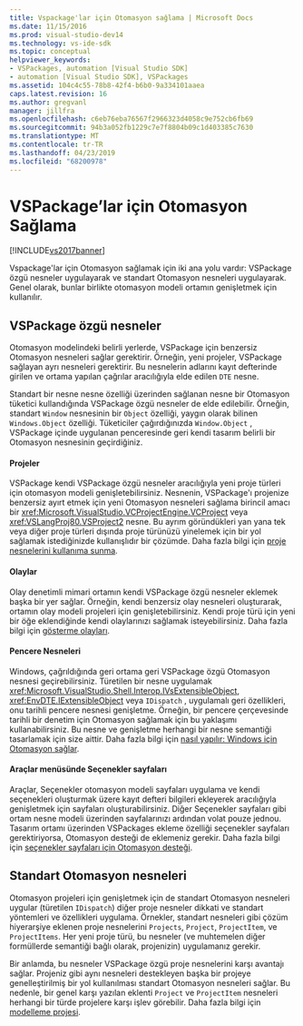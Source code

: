 ```yaml
---
title: Vspackage'lar için Otomasyon sağlama | Microsoft Docs
ms.date: 11/15/2016
ms.prod: visual-studio-dev14
ms.technology: vs-ide-sdk
ms.topic: conceptual
helpviewer_keywords:
- VSPackages, automation [Visual Studio SDK]
- automation [Visual Studio SDK], VSPackages
ms.assetid: 104c4c55-78b8-42f4-b6b0-9a334101aaea
caps.latest.revision: 16
ms.author: gregvanl
manager: jillfra
ms.openlocfilehash: c6eb76eba76567f2966323d4058c9e752cb6fb69
ms.sourcegitcommit: 94b3a052fb1229c7e7f8804b09c1d403385c7630
ms.translationtype: MT
ms.contentlocale: tr-TR
ms.lasthandoff: 04/23/2019
ms.locfileid: "68200978"
---
```

# <a name="providing-automation-for-vspackages"></a>VSPackage’lar için Otomasyon Sağlama
[!INCLUDE[vs2017banner](../../includes/vs2017banner.md)]

Vspackage'lar için Otomasyon sağlamak için iki ana yolu vardır: VSPackage özgü nesneler uygulayarak ve standart Otomasyon nesneleri uygulayarak. Genel olarak, bunlar birlikte otomasyon modeli ortamın genişletmek için kullanılır.  
  
## <a name="vspackage-specific-objects"></a>VSPackage özgü nesneler  
 Otomasyon modelindeki belirli yerlerde, VSPackage için benzersiz Otomasyon nesneleri sağlar gerektirir. Örneğin, yeni projeler, VSPackage sağlayan ayrı nesneleri gerektirir. Bu nesnelerin adlarını kayıt defterinde girilen ve ortama yapılan çağrılar aracılığıyla elde edilen `DTE` nesne.  
  
 Standart bir nesne nesne özelliği üzerinden sağlanan nesne bir Otomasyon tüketici kullandığında VSPackage özgü nesneler de elde edilebilir. Örneğin, standart `Window` nesnesinin bir `Object` özelliği, yaygın olarak bilinen `Windows.Object` özelliği. Tüketiciler çağırdığınızda `Window.Object` , VSPackage içinde uygulanan penceresinde geri kendi tasarım belirli bir Otomasyon nesnesinin geçirdiğiniz.  
  
#### <a name="projects"></a>Projeler  
 VSPackage kendi VSPackage özgü nesneler aracılığıyla yeni proje türleri için otomasyon modeli genişletebilirsiniz. Nesnenin, VSPackage'ı projenize benzersiz ayırt etmek için yeni Otomasyon nesneleri sağlama birincil amacı bir <xref:Microsoft.VisualStudio.VCProjectEngine.VCProject> veya <xref:VSLangProj80.VSProject2> nesne. Bu ayrım göründükleri yan yana tek veya diğer proje türleri dışında proje türünüzü yinelemek için bir yol sağlamak istediğinizde kullanışlıdır bir çözümde. Daha fazla bilgi için [proje nesnelerini kullanıma sunma](../../extensibility/internals/exposing-project-objects.md).  
  
#### <a name="events"></a>Olaylar  
 Olay denetimli mimari ortamın kendi VSPackage özgü nesneler eklemek başka bir yer sağlar. Örneğin, kendi benzersiz olay nesneleri oluşturarak, ortamın olay modeli projeleri için genişletebilirsiniz. Kendi proje türü için yeni bir öğe eklendiğinde kendi olaylarınızı sağlamak isteyebilirsiniz. Daha fazla bilgi için [gösterme olayları](../../extensibility/internals/exposing-events-in-the-visual-studio-sdk.md).  
  
#### <a name="window-objects"></a>Pencere Nesneleri  
 Windows, çağrıldığında geri ortama geri VSPackage özgü Otomasyon nesnesi geçirebilirsiniz. Türetilen bir nesne uygulamak <xref:Microsoft.VisualStudio.Shell.Interop.IVsExtensibleObject>, <xref:EnvDTE.IExtensibleObject> veya `IDispatch` , uygulamalı geri özellikleri, onu tarihli pencere nesnesi genişletme. Örneğin, bir pencere çerçevesinde tarihli bir denetim için Otomasyon sağlamak için bu yaklaşımı kullanabilirsiniz. Bu nesne ve genişletme herhangi bir nesne semantiği tasarlamak için size aittir. Daha fazla bilgi için [nasıl yapılır: Windows için Otomasyon sağlar](../../extensibility/internals/how-to-provide-automation-for-windows.md).  
  
#### <a name="options-pages-on-the-tools-menu"></a>Araçlar menüsünde Seçenekler sayfaları  
 Araçlar, Seçenekler otomasyon modeli sayfaları uygulama ve kendi seçenekleri oluşturmak üzere kayıt defteri bilgileri ekleyerek aracılığıyla genişletmek için sayfaları oluşturabilirsiniz. Diğer Seçenekler sayfaları gibi ortam nesne modeli üzerinden sayfalarınızı ardından volat pouze jednou. Tasarım ortamı üzerinden VSPackages ekleme özelliği seçenekler sayfaları gerektiriyorsa, Otomasyon desteği de eklemeniz gerekir. Daha fazla bilgi için [seçenekler sayfaları için Otomasyon desteği](../../extensibility/internals/automation-support-for-options-pages.md).  
  
## <a name="standard-automation-objects"></a>Standart Otomasyon nesneleri  
 Otomasyon projeleri için genişletmek için de standart Otomasyon nesneleri uygular (türetilen `IDispatch`) diğer proje nesneler dikkati ve standart yöntemleri ve özellikleri uygulama. Örnekler, standart nesneleri gibi çözüm hiyerarşiye eklenen proje nesnelerini `Projects`, `Project`, `ProjectItem`, ve `ProjectItems`. Her yeni proje türü, bu nesneler (ve muhtemelen diğer formüllerde semantiği bağlı olarak, projenizin) uygulamanız gerekir.  
  
 Bir anlamda, bu nesneler VSPackage özgü proje nesnelerini karşı avantajı sağlar. Projeniz gibi aynı nesneleri destekleyen başka bir projeye genelleştirilmiş bir yol kullanılması standart Otomasyon nesneleri sağlar. Bu nedenle, bir genel karşı yazılan eklenti `Project` ve `ProjectItem` nesneleri herhangi bir türde projelere karşı işlev görebilir. Daha fazla bilgi için [modelleme projesi](../../extensibility/internals/project-modeling.md).
